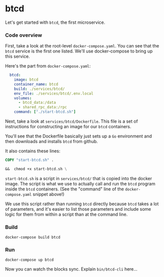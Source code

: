 # btcd

Let's get started with `btcd`, the first microservice.

### Code overview

First, take a look at the root-level `docker-compose.yaml`. You can see that
the `btcd` service is the first one listed. We'll use docker-compose to bring
up this service.

Here's the part from `docker-compose.yaml`:

```yaml
  btcd:
    image: btcd
    container_name: btcd
    build: ./services/btcd/
    env_file: ./services/btcd/.env.local
    volumes:
      - btcd_data:/data
      - shared_rpc_data:/rpc
    command: ["./start-btcd.sh"]
```

Next, take a look at `services/btcd/Dockerfile`. This file is a set of
instructions for constructing an image for our `btcd` containers.

You'll see that the Dockerfile basically just sets up a `Go` environment and
then downloads and installs `btcd` from github.

It also contains these lines:

```dockerfile
COPY "start-btcd.sh" .
```
```dockerfile
&&  chmod +x start-btcd.sh \
```

`start-btcd.sh` is a script in `services/btcd/` that is copied into the docker
image. The script is what we use to actually call and run the `btcd` program
inside the `btcd` containers. (See the "command" line of the
`docker-compose.yaml` snippet above!)

We use this script rather than running `btcd` directly because `btcd` takes a
lot of parameters, and it's easier to list those parameters and include some
logic for them from within a script than at the command line.

### Build

```
docker-compose build btcd
```

### Run

```
docker-compose up btcd
```

Now you can watch the blocks sync. Explain `bin/btcd-cli` here...
